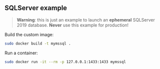 SQLServer example
-----------------

> **Warning**: this is just an example to launch an **ephemeral** SQLServer 2019 database.
> **Never** use this example for production!

Build the custom image:

```bash
sudo docker build -t mymssql .
```

Run a container:

```bash
sudo docker run -it --rm -p 127.0.0.1:1433:1433 mymssql
```

